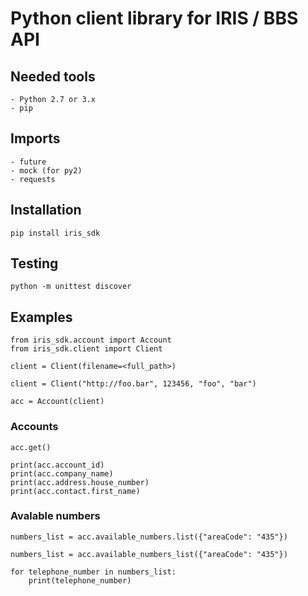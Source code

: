 # Python client library for IRIS / BBS API

## Needed tools

    - Python 2.7 or 3.x
    - pip

## Imports

    - future
    - mock (for py2)
    - requests

## Installation
```console
pip install iris_sdk
```

## Testing
```console
python -m unittest discover
```

## Examples

```
from iris_sdk.account import Account
from iris_sdk.client import Client
```

```
client = Client(filename=<full_path>)
```

```
client = Client("http://foo.bar", 123456, "foo", "bar")
```

```
acc = Account(client)
```

### Accounts

```
acc.get()

print(acc.account_id)
print(acc.company_name)
print(acc.address.house_number)
print(acc.contact.first_name)
```

### Avalable numbers
```
numbers_list = acc.available_numbers.list({"areaCode": "435"})
```

```
numbers_list = acc.available_numbers_list({"areaCode": "435"})
```

```
for telephone_number in numbers_list:
    print(telephone_number)
```